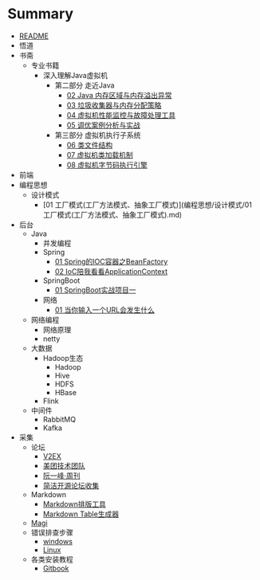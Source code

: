 # Summary

* [README](README.md)
* 悟道
* 书斋
    * 专业书籍
        * 深入理解Java虚拟机
            * 第二部分 走近Java
                * [02 Java 内存区域与内存溢出异常 ](书斋/专业书籍/01_深入理解Java虚拟机/02_Java内存区域与内存溢出异常.md)
                * [03 垃圾收集器与内存分配策略](书斋/专业书籍/01_深入理解Java虚拟机/03_垃圾收集器与内存分配策略.md)
                * [04 虚拟机性能监控与故障处理工具](书斋/专业书籍/01_深入理解Java虚拟机/04_虚拟机性能监控与故障处理工具.md)
                * [05 调优案例分析与实战](书斋/专业书籍/01_深入理解Java虚拟机/05_调优案例分析与实战.md)
            * 第三部分 虚拟机执行子系统
                * [06 类文件结构](书斋/专业书籍/01_深入理解Java虚拟机/06_类文件结构.md)
                * [07 虚拟机类加载机制](书斋/专业书籍/01_深入理解Java虚拟机/07_虚拟机类加载机制.md)
                * [08 虚拟机字节码执行引擎](书斋/专业书籍/01_深入理解Java虚拟机/08_虚拟机字节码执行引擎.md)
* 前端
* 编程思想
    * 设计模式
        * [01 工厂模式(工厂方法模式、抽象工厂模式)](编程思想/设计模式/01 工厂模式(工厂方法模式、抽象工厂模式).md)
* 后台
    * Java
        * 并发编程
        * Spring
            * [01 Spring的IOC容器之BeanFactory](后台/Java/04_Spring/01_Spring的IoC容器之BeanFactory.md)
            * [02 IoC陪我看看ApplicationContext](后台/Java/04_Spring/02_IoC容器ApplicationContext.md)
        * SpringBoot
            * [01 SpringBoot实战项目一](后台/Java/05_SpringCloud/01_SpringCloud实战项目一.md)
        * 网络
            * [01 当你输入一个URL会发生什么](后台/Java/06_网络/01_当你输入一个URL之后会发生什么.md)
    * 网络编程
        * 网络原理
        * netty
    * 大数据
        * Hadoop生态
            * Hadoop
            * Hive
            * HDFS
            * HBase
        * Flink
    * 中间件
        * RabbitMQ
        * Kafka
* 采集
    * 论坛
        * [V2EX](https://www.v2ex.com/)
        * [美团技术团队](https://www.tech.meituan.com)
        * [阮一峰·周刊](https://www.v2ex.com/)
        * [简洁开源论坛收集 ](采集/论坛/论坛.md)
    * Markdown
        * [Markdown排版工具](https://cyc2018.github.io/Text-Typesetting/)
        * [Markdown Table生成器](http://www.tablesgenerator.com/markdown_tables)
    * [Magi](https://magi.com)
    * 错误排查步骤
        * [windows](采集/错误排查步骤/Windows.md)
        * [Linux](采集/错误排查步骤/Linux.md)
    * 各类安装教程
        - [Gitbook](采集/论坛/01_Gitbook使用教程.md)

